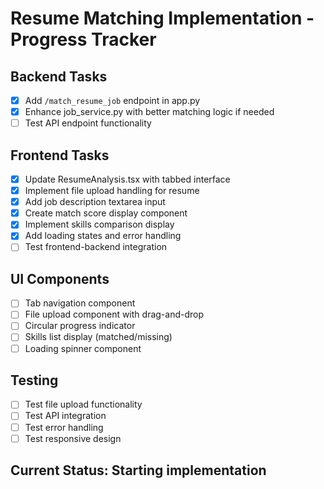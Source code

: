 # Resume Matching Implementation - Progress Tracker

## Backend Tasks
- [x] Add `/match_resume_job` endpoint in app.py
- [x] Enhance job_service.py with better matching logic if needed
- [ ] Test API endpoint functionality

## Frontend Tasks
- [x] Update ResumeAnalysis.tsx with tabbed interface
- [x] Implement file upload handling for resume
- [x] Add job description textarea input
- [x] Create match score display component
- [x] Implement skills comparison display
- [x] Add loading states and error handling
- [ ] Test frontend-backend integration

## UI Components
- [ ] Tab navigation component
- [ ] File upload component with drag-and-drop
- [ ] Circular progress indicator
- [ ] Skills list display (matched/missing)
- [ ] Loading spinner component

## Testing
- [ ] Test file upload functionality
- [ ] Test API integration
- [ ] Test error handling
- [ ] Test responsive design

## Current Status: Starting implementation
